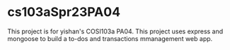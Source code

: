 # cs103aSpr23PA04
This project is for yishan's COSI103a PA04. This project uses express and mongoose to build a to-dos and transactions mmanagement web app. 